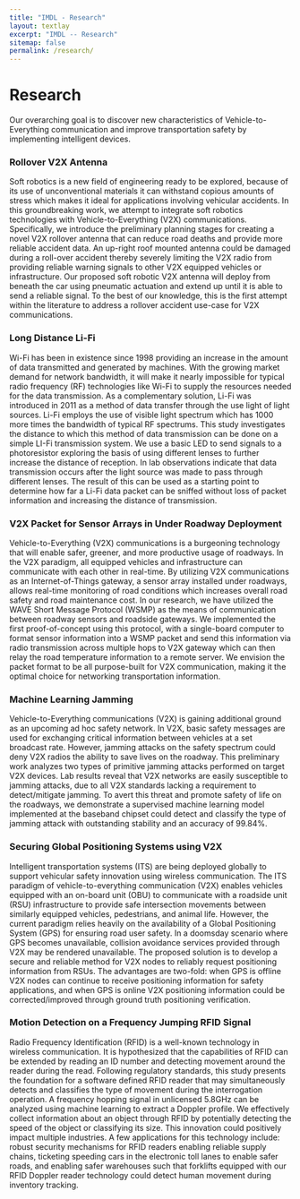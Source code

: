 ```yaml
---
title: "IMDL - Research"
layout: textlay
excerpt: "IMDL -- Research"
sitemap: false
permalink: /research/
---
```


# Research

Our overarching goal is to discover new characteristics of Vehicle-to-Everything communication and improve transportation safety by implementing intelligent devices.

### Rollover V2X Antenna

Soft robotics is a new field of engineering ready to be explored, because of its use of unconventional materials it can withstand copious amounts of stress which makes it ideal for applications involving vehicular accidents. In this groundbreaking work, we attempt to integrate soft robotics technologies with Vehicle-to-Everything (V2X) communications. Specifically, we introduce the preliminary planning stages for creating a novel V2X rollover antenna that can reduce road deaths and provide more reliable accident data. An up-right roof mounted antenna could be damaged during a roll-over accident thereby severely limiting the V2X radio from providing reliable warning signals to other V2X equipped vehicles or infrastructure. Our proposed soft robotic V2X antenna will deploy from beneath the car using pneumatic actuation and extend up until it is able to send a reliable signal. To the best of our knowledge, this is the first attempt within the literature to address a rollover accident use-case for V2X communications.

### Long Distance Li-Fi

Wi-Fi has been in existence since 1998 providing an increase in the amount of data transmitted and generated by machines. With the growing market demand for network bandwidth, it will make it nearly impossible for typical radio frequency (RF) technologies like Wi-Fi to supply the resources needed for the data transmission. As a complementary solution, Li-Fi was introduced in 2011 as a method of data transfer through the use light of light sources. Li-Fi employs the use of visible light spectrum which has 1000 more times the bandwidth of typical RF spectrums. This study investigates the distance to which this method of data transmission can be done on a simple LI-Fi transmission system. We use a basic LED to send signals to a photoresistor exploring the basis of using different lenses to further increase the distance of reception. In lab observations indicate that data transmission occurs after the light source was made to pass through different lenses. The result of this can be used as a starting point to determine how far a Li-Fi data packet can be sniffed without loss of packet information and increasing the distance of transmission.

### V2X Packet for Sensor Arrays in Under Roadway Deployment

Vehicle-to-Everything (V2X) communications is a burgeoning technology that will enable safer, greener, and more productive usage of roadways. In the V2X paradigm, all equipped vehicles and infrastructure can communicate with each other in real-time. By utilizing V2X communications as an Internet-of-Things gateway, a sensor array installed under roadways, allows real-time monitoring of road conditions which increases overall road safety and road maintenance cost. In our research, we have utilized the WAVE Short Message Protocol (WSMP) as the means of communication between roadway sensors and roadside gateways. We implemented the first proof-of-concept using this protocol, with a single-board computer to format sensor information into a WSMP packet and send this information via radio transmission across multiple hops to V2X gateway which can then relay the road temperature information to a remote server. We envision the packet format to be all purpose-built for V2X communication, making it the optimal choice for networking transportation information.  

### Machine Learning Jamming

Vehicle-to-Everything communications (V2X) is gaining additional ground as an upcoming ad hoc safety network. In V2X, basic safety messages are used for exchanging critical information between vehicles at a set broadcast rate. However, jamming attacks on the safety spectrum could deny V2X radios the ability to save lives on the roadway. This preliminary work analyzes two types of primitive jamming attacks performed on target V2X devices. Lab results reveal that V2X networks are easily susceptible to jamming attacks, due to all V2X standards lacking a requirement to detect/mitigate jamming. To avert this threat and promote safety of life on the roadways, we demonstrate a supervised machine learning model implemented at the baseband chipset could detect and classify the type of jamming attack with outstanding stability and an accuracy of 99.84%.

### Securing Global Positioning Systems using V2X

Intelligent transportation systems (ITS) are being deployed globally to support vehicular safety innovation using wireless communication. The ITS paradigm of vehicle-to-everything communication (V2X) enables vehicles equipped with an on-board unit (OBU) to communicate with a roadside unit (RSU) infrastructure to provide safe intersection movements between similarly equipped vehicles, pedestrians, and animal life. However, the current paradigm relies heavily on the availability of a Global Positioning System (GPS) for ensuring road user safety. In a doomsday scenario where GPS becomes unavailable, collision avoidance services provided through V2X may be rendered unavailable. The proposed solution is to develop a secure and reliable method for V2X nodes to reliably request positioning information from RSUs. The advantages are two-fold: when GPS is offline V2X nodes can continue to receive positioning information for safety applications, and when GPS is online V2X positioning information could be corrected/improved through ground truth positioning verification.

### Motion Detection on a Frequency Jumping RFID Signal

Radio Frequency Identification (RFID) is a well-known technology in wireless communication. It is hypothesized that the capabilities of RFID can be extended by reading an ID number and detecting movement around the reader during the read. Following regulatory standards, this study presents the foundation for a software defined RFID reader that may simultaneously detects and classifies the type of movement during the interrogation operation. A frequency hopping signal in unlicensed 5.8GHz can be analyzed using machine learning to extract a Doppler profile. We effectively collect information about an object through RFID by potentially detecting the speed of the object or classifying its size. This innovation could positively impact multiple industries. A few applications for this technology include: robust security mechanisms for RFID readers enabling reliable supply chains, ticketing speeding cars in the electronic toll lanes to enable safer roads, and enabling safer warehouses such that forklifts equipped with our RFID Doppler reader technology could detect human movement during inventory tracking. 
